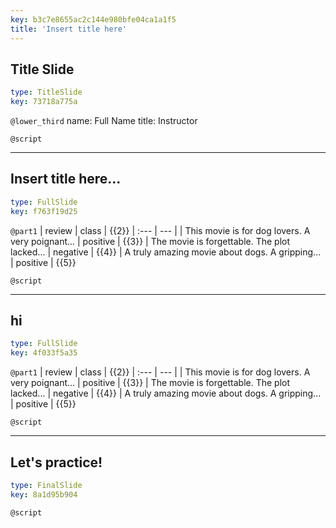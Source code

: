 ```yaml
---
key: b3c7e8655ac2c144e980bfe04ca1a1f5
title: 'Insert title here'
---
```


## Title Slide

```yaml
type: TitleSlide
key: 73718a775a
```

`@lower_third`
name: Full Name
title: Instructor

`@script`


---

## Insert title here...

```yaml
type: FullSlide
key: f763f19d25
```

`@part1`
| review | class | {{2}}
| :--- | --- |
| This movie is for dog lovers. A very poignant... | positive | {{3}}
| The movie is forgettable. The plot lacked... | negative | {{4}}
| A truly amazing movie about dogs. A gripping... | positive | {{5}}

`@script`


---

## hi

```yaml
type: FullSlide
key: 4f033f5a35
```

`@part1`
| review | class | {{2}}
| :--- | --- |
| This movie is for dog lovers. A very poignant... | positive | {{3}}
| The movie is forgettable. The plot lacked... | negative | {{4}}
| A truly amazing movie about dogs. A gripping... | positive | {{5}}

`@script`


---

## Let's practice!

```yaml
type: FinalSlide
key: 8a1d95b904
```

`@script`
